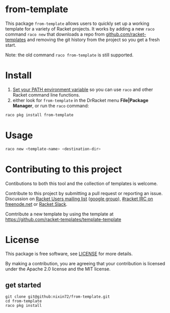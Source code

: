 # from-template 

This package `from-template` allows users to quickly set up a working template for a variety of Racket projects.
It works by adding a new `raco` command `raco new` that downloads a repo from 
[github.com/racket-templates](https://github.com/racket-templates) and removing the git history 
from the project so you get a fresh start.

Note: the old command `raco from-template` is still supported.

# Install

1. [Set your PATH environment variable](https://github.com/racket/racket/wiki/Set-your-PATH-environment-variable) 
so you can use `raco` and other Racket command line functions.
2. either look for `from-template` in the DrRacket menu **File|Package Manager**, or run the `raco` command:
```bash
raco pkg install from-template
```

# Usage 
```bash
raco new <template-name> <destination-dir>
```

# Contributing to this project

Contibutions to both this tool and the collection of templates is welcome.

Contribute to this project by submitting a pull request or reporting an issue. Discussion on [Racket Users mailing list](https://groups.google.com/forum/#!forum/racket-users/join) ([google group](https://groups.google.com/forum/#!forum/racket-users)),
[#racket IRC on freenode.net](https://botbot.me/freenode/racket/) or [Racket Slack](https://racket-slack.herokuapp.com/).

Comtribute a new template by using the template at https://github.com/racket-templates/template-template 

# License

This package is free software, see [LICENSE](https://github.com/nixin72/from-template/blob/master/LICENSE) for more details.

By making a contribution, you are agreeing that your contribution is licensed under the Apache 2.0 license and the MIT license.

## get started

```
git clone git@github:nixin72/from-template.git
cd from-template 
raco pkg install 
```
